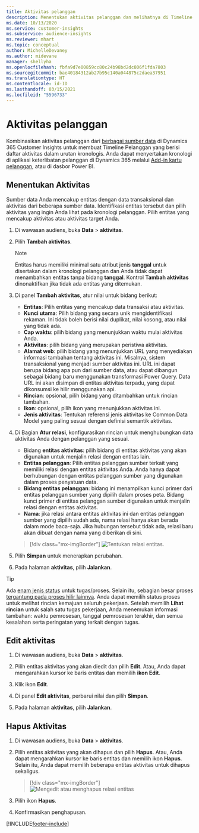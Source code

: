 ```yaml
---
title: Aktivitas pelanggan
description: Menentukan aktivitas pelanggan dan melihatnya di Timeline pelanggan.
ms.date: 10/13/2020
ms.service: customer-insights
ms.subservice: audience-insights
ms.reviewer: mhart
ms.topic: conceptual
author: MichelleDevaney
ms.author: midevane
manager: shellyha
ms.openlocfilehash: fbfa9d7e00859cc80c24b98bd2dc806f1fda7803
ms.sourcegitcommit: bae40184312ab27b95c140a044875c2daea37951
ms.translationtype: HT
ms.contentlocale: id-ID
ms.lasthandoff: 03/15/2021
ms.locfileid: "5596733"
---
```

# <a name="customer-activities"></a>Aktivitas pelanggan

Kombinasikan aktivitas pelanggan dari [berbagai sumber data](data-sources.md) di Dynamics 365 Customer Insights untuk membuat Timeline Pelanggan yang berisi daftar aktivitas dalam urutan kronologis. Anda dapat menyertakan kronologi di aplikasi keterlibatan pelanggan di Dynamics 365 melalui [Add-in kartu pelanggan](customer-card-add-in.md), atau di dasbor Power BI.

## <a name="define-an-activity"></a>Menentukan Aktivitas

Sumber data Anda mencakup entitas dengan data transaksional dan aktivitas dari beberapa sumber data. Identifikasi entitas tersebut dan pilih aktivitas yang ingin Anda lihat pada kronologi pelanggan. Pilih entitas yang mencakup aktivitas atau aktivitas target Anda.

1. Di wawasan audiens, buka **Data** > **aktivitas**.

1. Pilih **Tambah aktivitas**.

   > [!NOTE]
   > Entitas harus memiliki minimal satu atribut jenis **tanggal** untuk disertakan dalam kronologi pelanggan dan Anda tidak dapat menambahkan entitas tanpa bidang **tanggal**. Kontrol **Tambah aktivitas** dinonaktifkan jika tidak ada entitas yang ditemukan.

1. Di panel **Tambah aktivitas**, atur nilai untuk bidang berikut:

   - **Entitas**: Pilih entitas yang mencakup data transaksi atau aktivitas.
   - **Kunci utama**: Pilih bidang yang secara unik mengidentifikasi rekaman. Ini tidak boleh berisi nilai duplikat, nilai kosong, atau nilai yang tidak ada.
   - **Cap waktu**: pilih bidang yang menunjukkan waktu mulai aktivitas Anda.
   - **Aktivitas**: pilih bidang yang merupakan peristiwa aktivitas.
   - **Alamat web**: pilih bidang yang menunjukkan URL yang menyediakan informasi tambahan tentang aktivitas ini. Misalnya, sistem transaksional yang menjadi sumber aktivitas ini. URL ini dapat berupa bidang apa pun dari sumber data, atau dapat dibangun sebagai bidang baru menggunakan transformasi Power Query. Data URL ini akan disimpan di entitas aktivitas terpadu, yang dapat dikonsumsi ke hilir menggunakan api.
   - **Rincian**: opsional, pilih bidang yang ditambahkan untuk rincian tambahan.
   - **Ikon**: opsional, pilih ikon yang menunjukkan aktivitas ini.
   - **Jenis aktivitas**: Tentukan referensi jenis aktivitas ke Common Data Model yang paling sesuai dengan definisi semantik aktivitas.

1. Di Bagian **Atur relasi**, konfigurasikan rincian untuk menghubungkan data aktivitas Anda dengan pelanggan yang sesuai.

    - Bidang **entitas aktivitas**: pilih bidang di entitas aktivitas yang akan digunakan untuk menjalin relasi dengan entitas lain.
    - **Entitas pelanggan**: Pilih entitas pelanggan sumber terkait yang memiliki relasi dengan entitas aktivitas Anda. Anda hanya dapat berhubungan dengan entitas pelanggan sumber yang digunakan dalam proses penyatuan data.
    - **Bidang entitas pelanggan**: bidang ini menampilkan kunci primer dari entitas pelanggan sumber yang dipilih dalam proses peta. Bidang kunci primer di entitas pelanggan sumber digunakan untuk menjalin relasi dengan entitas aktivitas.
    - **Nama**: jika relasi antara entitas aktivitas ini dan entitas pelanggan sumber yang dipilih sudah ada, nama relasi hanya akan berada dalam mode baca-saja. Jika hubungan tersebut tidak ada, relasi baru akan dibuat dengan nama yang diberikan di sini.
   
   > [!div class="mx-imgBorder"]
   > ![Tentukan relasi entitas](media/activities-entities-define.png "Tentukan relasi entitas.").

1. Pilih **Simpan** untuk menerapkan perubahan.

1. Pada halaman **aktivitas**, pilih **Jalankan**.

> [!TIP]
> Ada [enam jenis status](system.md#status-types) untuk tugas/proses. Selain itu, sebagian besar proses [tergantung pada proses hilir lainnya](system.md#refresh-policies). Anda dapat memilih status proses untuk melihat rincian kemajuan seluruh pekerjaan. Setelah memilih **Lihat rincian** untuk salah satu tugas pekerjaan, Anda menemukan informasi tambahan: waktu pemrosesan, tanggal pemrosesan terakhir, dan semua kesalahan serta peringatan yang terkait dengan tugas.

## <a name="edit-an-activity"></a>Edit aktivitas

1. Di wawasan audiens, buka **Data** > **aktivitas**.

2. Pilih entitas aktivitas yang akan diedit dan pilih **Edit**. Atau, Anda dapat mengarahkan kursor ke baris entitas dan memilih **ikon Edit**.

3. Klik ikon **Edit**.

4. Di panel **Edit aktivitas**, perbarui nilai dan pilih **Simpan**.

5. Pada halaman **aktivitas**, pilih **Jalankan**.

## <a name="delete-an-activity"></a>Hapus Aktivitas

1. Di wawasan audiens, buka **Data** > **aktivitas**.

2. Pilih entitas aktivitas yang akan dihapus dan pilih **Hapus**. Atau, Anda dapat mengarahkan kursor ke baris entitas dan memilih ikon **Hapus**. Selain itu, Anda dapat memilih beberapa entitas aktivitas untuk dihapus sekaligus.
   > [!div class="mx-imgBorder"]
   > ![Mengedit atau menghapus relasi entitas](media/activities-entities-edit-delete.png "Mengedit atau menghapus relasi entitas")

3. Pilih ikon **Hapus**.

4. Konfirmasikan penghapusan.


[!INCLUDE[footer-include](../includes/footer-banner.md)]